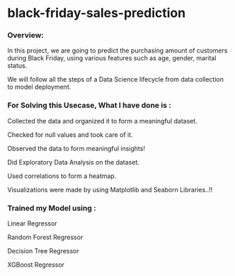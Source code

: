 # black-friday-sales-prediction
### Overview:
In this project, we are going to predict the purchasing amount of customers during Black Friday, using various features such as age, gender, marital status.

We will follow all the steps of a Data Science lifecycle from data collection to model deployment.


### For Solving this Usecase, What I have done is :
Collected the data and organized it to form a meaningful dataset.

Checked for null values and took care of it.

Observed the data to form meaningful insights!

Did Exploratory Data Analysis on the dataset.

Used correlations to form a heatmap.

Visualizations were made by using Matplotlib and Seaborn Libraries..!!


### Trained my Model using :
Linear Regressor

Random Forest Regressor

Decision Tree Regressor

XGBoost Regressor
